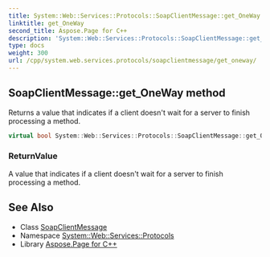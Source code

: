 ```yaml
---
title: System::Web::Services::Protocols::SoapClientMessage::get_OneWay method
linktitle: get_OneWay
second_title: Aspose.Page for C++
description: 'System::Web::Services::Protocols::SoapClientMessage::get_OneWay method. Returns a value that indicates if a client doesn''t wait for a server to finish processing a method in C++.'
type: docs
weight: 300
url: /cpp/system.web.services.protocols/soapclientmessage/get_oneway/
---
```

## SoapClientMessage::get_OneWay method


Returns a value that indicates if a client doesn't wait for a server to finish processing a method.

```cpp
virtual bool System::Web::Services::Protocols::SoapClientMessage::get_OneWay()
```


### ReturnValue

A value that indicates if a client doesn't wait for a server to finish processing a method.

## See Also

* Class [SoapClientMessage](../)
* Namespace [System::Web::Services::Protocols](../../)
* Library [Aspose.Page for C++](../../../)
